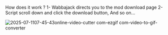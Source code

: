How does it work ?
1- Wabbajack directs you to the mod download page
2- Script scroll down and click the download button, And so on...


![2025-07-1107-45-43online-video-cutter com-ezgif com-video-to-gif-converter](https://github.com/user-attachments/assets/38f922fb-f024-4202-9bb7-429514ca6e38)


